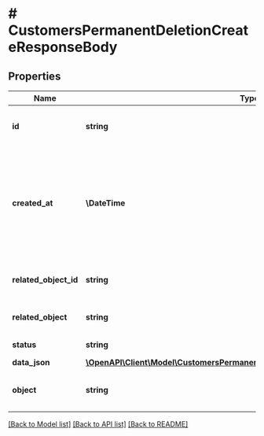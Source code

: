 # # CustomersPermanentDeletionCreateResponseBody

## Properties

Name | Type | Description | Notes
------------ | ------------- | ------------- | -------------
**id** | **string** | Unique permanent deletion object ID. | [optional]
**created_at** | **\DateTime** | Timestamp representing the date and time when the customer was requested to be deleted in ISO 8601 format. | [optional]
**related_object_id** | **string** | Unique customer ID that is being deleted. | [optional]
**related_object** | **string** | Object being deleted. | [optional] [default to 'customer']
**status** | **string** | Deletion status. | [optional] [default to 'DONE']
**data_json** | [**\OpenAPI\Client\Model\CustomersPermanentDeletionCreateResponseBodyDataJson**](CustomersPermanentDeletionCreateResponseBodyDataJson.md) |  | [optional]
**object** | **string** | The type of the object represented by JSON. | [optional] [default to 'pernament_deletion']

[[Back to Model list]](../../README.md#models) [[Back to API list]](../../README.md#endpoints) [[Back to README]](../../README.md)
